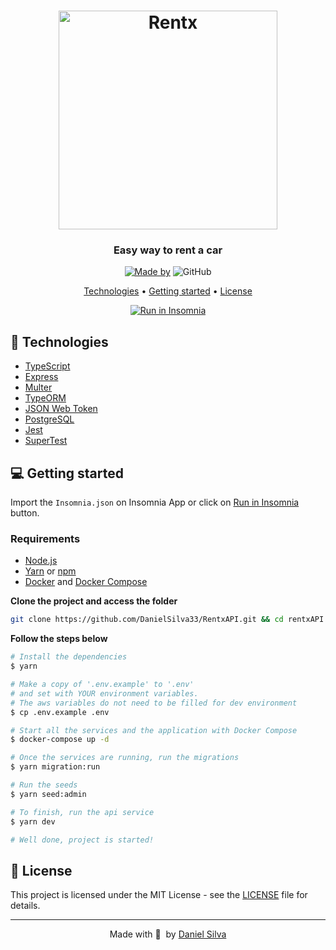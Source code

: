 <h1 align="center">
  <img alt="Rentx" title="Rentx" width="350px"  src="https://user-images.githubusercontent.com/51060912/161967220-4ea2c970-cb29-4594-bba9-65b91c34358a.png" />
</h1>

<h3 align="center">
  Easy way to rent a car
</h3>

<p align="center">
  <a href="https://www.linkedin.com/in/daniel-silva-1a3209196/"><img alt="Made by" src="https://img.shields.io/badge/made%20by-Daniel%20Silva-%23DC1637"></a>
  <img alt="GitHub" src="https://img.shields.io/github/license/EliasGcf/rentx?color=%23DC1637">
</p>

<p align="center">
  <a href="#-technologies">Technologies</a> •
  <a href="#-getting-started">Getting started</a> •
  <a href="#-license">License</a>
</p>

<p id="insomniaButton" align="center">
  <a href="https://insomnia.rest/run?label=Rentx%20API&uri=https%3A%2F%2Fraw.githubusercontent.com%2FDanielSilva33%2FRentxAPI%2Fmain%2FInsomnia" target="_blank"><img src="https://insomnia.rest/images/run.svg" alt="Run in Insomnia"></a>
</p>

## 🚀 Technologies

-   [TypeScript](https://www.typescriptlang.org/)
-   [Express](https://expressjs.com/)
-   [Multer](https://github.com/expressjs/multer)
-   [TypeORM](https://typeorm.io/#/)
-   [JSON Web Token](https://jwt.io/)
-   [PostgreSQL](https://www.postgresql.org/)
-   [Jest](https://jestjs.io/)
-   [SuperTest](https://github.com/visionmedia/supertest)

## 💻 Getting started

Import the `Insomnia.json` on Insomnia App or click on [Run in Insomnia](#insomniaButton) button.

### Requirements

-   [Node.js](https://nodejs.org/en/)
-   [Yarn](https://classic.yarnpkg.com/) or [npm](https://www.npmjs.com/)
-   [Docker](https://www.docker.com/) and [Docker Compose](https://docs.docker.com/compose/)

**Clone the project and access the folder**

```bash
git clone https://github.com/DanielSilva33/RentxAPI.git && cd rentxAPI
```

**Follow the steps below**

```bash
# Install the dependencies
$ yarn

# Make a copy of '.env.example' to '.env'
# and set with YOUR environment variables.
# The aws variables do not need to be filled for dev environment
$ cp .env.example .env

# Start all the services and the application with Docker Compose
$ docker-compose up -d

# Once the services are running, run the migrations
$ yarn migration:run

# Run the seeds
$ yarn seed:admin

# To finish, run the api service
$ yarn dev

# Well done, project is started!
```

## 📝 License

This project is licensed under the MIT License - see the [LICENSE](LICENSE) file for details.

---

<p align="center">
  Made with 💜&nbsp; by <a href="https://www.linkedin.com/in/daniel-silva-1a3209196/">Daniel Silva</a>
</p>
